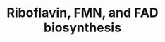 ---
annotations:
- type: Pathway Ontology
  value: riboflavin metabolic pathway
authors:
- M.Braymer
- MaintBot
- Ddigles
- Egonw
- Mkutmon
- DeSl
- Eweitz
description: ''
last-edited: 2021-05-20
organisms:
- Saccharomyces cerevisiae
redirect_from:
- /index.php/Pathway:WP381
- /instance/WP381
schema-jsonld:
- '@context': https://schema.org/
  '@id': https://wikipathways.github.io/pathways/WP381.html
  '@type': Dataset
  creator:
    '@type': Organization
    name: WikiPathways
  description: ''
  keywords:
  - formate
  - phosphate
  - FMN1
  - RIB2
  - RIB1
  - pyrophosphate
  - 4-(1-D-ribitylamino)-5-amino-2,6-dihdroxypyrimidine
  - FAD
  - riboflavin
  - FMN
  - 2,5-diamino-6-ribitylamino-4(3H)-pyrimidinone 5'-phosphate
  - RIB4
  - ADP
  - 3,4-Dihydroxy-2-butanone-4-P
  - RIB3
  - ribulose-5-phosphate
  - 5-amino-6-ribitylamino-2,4(1H,3H)-pyrimidinedione 5'-phosphate
  - FAD1
  - 3 H2O
  - ATP
  - RIB7
  - GTP
  - 6,7-dimethyl-8-(1-D-ribityl)lumazine
  - RIB5
  - 2,5-diamino-6-(ribosylamino)-4-(3H)-pyrimidinone 5'-phosphate
  license: CC0
  name: Riboflavin, FMN, and FAD biosynthesis
seo: CreativeWork
title: Riboflavin, FMN, and FAD biosynthesis
wpid: WP381
---